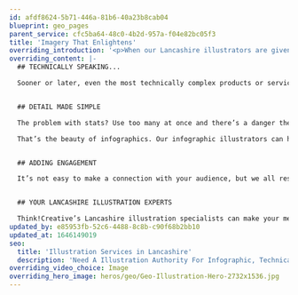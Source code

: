 ```yaml
---
id: afdf8624-5b71-446a-81b6-40a23b8cab04
blueprint: geo_pages
parent_service: cfc5ba64-48c0-4b2d-957a-f04e82bc05f3
title: 'Imagery That Enlightens'
overriding_introduction: '<p>When our Lancashire illustrators are given a new challenge, their first question they ask is “Why?”. You see, illustration can do far more than simply make a digital or print page pop. It can explain, enlighten, inform. And it can do it all in a way that engages, and keeps readers reading. So, when you need illustration for your Lancashire business, ask yourself what job you need it to do, then call us.</p>'
overriding_content: |-
  ## TECHNICALLY SPEAKING...

  Sooner or later, even the most technically complex products or services need to be made clear to an audience that needs to understand what you do before they buy it. That’s not dumbing down. It’s simply explaining yourself. And there’s no better way of doing that than via technical illustration. Talk to us now about technical illustration services in Lancashire that include instruction manuals, assembly instructions, maps, marketing materials and more.


  ## DETAIL MADE SIMPLE

  The problem with stats? Use too many at once and there’s a danger they lose impact while your reader nods off.

  That’s the beauty of infographics. Our infographic illustrators can help you explain any number of complex points simply, bringing data to life in an exciting, engaging way. Find out more about our Lancashire infographic illustration services.


  ## ADDING ENGAGEMENT

  It’s not easy to make a connection with your audience, but we all respond better to a business that knows how to relate to us. One way of creating that personal feel is with a character who can act as the representative of your brand, service or campaign. Internally or externally, the right character illustrations can help your communications hit home. But which character? For inspiration, talk to the character illustration team at our Lancashire office.


  ## YOUR LANCASHIRE ILLUSTRATION EXPERTS

  Think!Creative’s Lancashire illustration specialists can make your messages simpler, your web pages more engaging and your campaigns more enlightening. To find out what we can do for you, [talk to us now about your project.](/contact)
updated_by: e85953fb-52c6-4488-8c8b-c90f68b2bb10
updated_at: 1646149019
seo:
  title: 'Illustration Services in Lancashire'
  description: 'Need A Illustration Authority For Infographic, Technical and Character Illustration? Call Think!Creative’s Lancashire Illustration Experts on 01253 297900'
overriding_video_choice: Image
overriding_hero_image: heros/geo/Geo-Illustration-Hero-2732x1536.jpg
---
```

